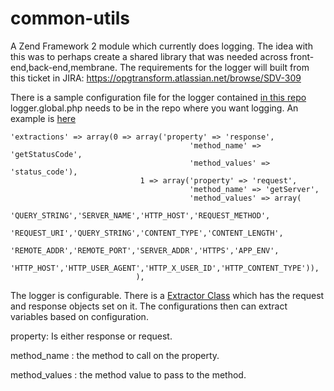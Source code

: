 common-utils
============

A Zend Framework 2 module which currently does logging. The idea with this was to perhaps create a shared library that
 was needed across front-end,back-end,membrane. The requirements for the logger will built from this ticket in JIRA: https://opgtransform.atlassian.net/browse/SDV-309
 
 There is a sample configuration file for the logger contained [in this repo](https://github.com/ministryofjustice/common-utils/blob/master/config/sample.logger.global.php)
 logger.global.php needs to be in the repo where you want logging. An example is [here](https://github.com/ministryofjustice/opg-core-back-end/blob/master/config/autoload/logger.global.php) 

    'extractions' => array(0 => array('property' => 'response',
                                            'method_name' => 'getStatusCode',
                                            'method_values' => 'status_code'),
                                 1 => array('property' => 'request',
                                            'method_name' => 'getServer',
                                            'method_values' => array(
                                            'QUERY_STRING','SERVER_NAME','HTTP_HOST','REQUEST_METHOD',
                                            'REQUEST_URI','QUERY_STRING','CONTENT_TYPE','CONTENT_LENGTH',
                                            'REMOTE_ADDR','REMOTE_PORT','SERVER_ADDR','HTTPS','APP_ENV',
                                            'HTTP_HOST','HTTP_USER_AGENT','HTTP_X_USER_ID','HTTP_CONTENT_TYPE')),
                                ),
                               
  
  The logger is configurable. There is a [Extractor Class](https://github.com/ministryofjustice/common-utils/blob/master/src/CommonUtils/Sirius/Logging/Extractor.php) 
  which has the request and response objects set on it. The configurations then can extract variables based on configuration.
  
  property: Is either response or request. 
  
  method_name : the method to call on the property.
  
  method_values : the method value to pass to the method. 
